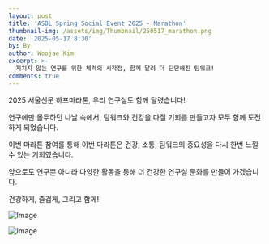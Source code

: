 ```yaml
---
layout: post
title: 'ASDL Spring Social Event 2025 - Marathon'
thumbnail-img: /assets/img/Thumbnail/250517_marathon.png
date: '2025-05-17 8:30'
by: By
author: Woojae Kim
excerpt: >-
  지치지 않는 연구를 위한 체력의 시작점, 함께 달려 더 단단해진 팀워크!
comments: true
---
```

2025 서울신문 하프마라톤, 우리 연구실도 함께 달렸습니다!

연구에만 몰두하던 나날 속에서, 팀워크와 건강을 다질 기회를 만들고자 모두 함께 도전하게 되었습니다.

이번 마라톤 참여를 통해 이번 마라톤은 건강, 소통, 팀워크의 중요성을 다시 한번 느낄 수 있는 기회였습니다.

앞으로도 연구뿐 아니라 다양한 활동을 통해 더 건강한 연구실 문화를 만들어 가겠습니다.

건강하게, 즐겁게, 그리고 함께!

![Image](https://github.com/user-attachments/assets/815317b3-628f-446c-b7bc-ded12e2ec96e)

![Image](https://github.com/user-attachments/assets/169ad842-4b59-4d73-86aa-a6b151516f2f)
